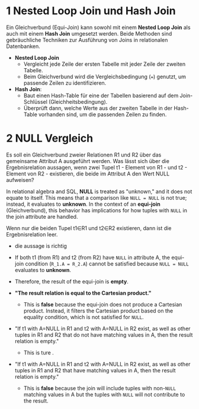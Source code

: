 
# 1 Nested Loop Join und Hash Join

Ein Gleichverbund (Equi-Join) kann sowohl mit einem **Nested Loop Join** als auch mit einem **Hash Join** umgesetzt werden. Beide Methoden sind gebräuchliche Techniken zur Ausführung von Joins in relationalen Datenbanken.

- **Nested Loop Join**
    - Vergleicht jede Zeile der ersten Tabelle mit jeder Zeile der zweiten Tabelle.
    - Beim Gleichverbund wird die Vergleichsbedingung (`=`) genutzt, um passende Zeilen zu identifizieren.
- **Hash Join**:
    - Baut einen Hash-Table für eine der Tabellen basierend auf dem Join-Schlüssel (Gleichheitsbedingung).
    - Überprüft dann, welche Werte aus der zweiten Tabelle in der Hash-Table vorhanden sind, um die passenden Zeilen zu finden.



# 2 NULL Vergleich 
Es soll ein Gleichverbund zweier Relationen R1 und R2 über das gemeinsame Attribut A ausgeführt werden. Was lässt sich über die Ergebnisrelation aussagen, wenn zwei Tupel t1 - Element von R1 - und t2 - Element von R2 - existieren, die beide im Attribut A den Wert NULL aufweisen?

In relational algebra and SQL, **NULL** is treated as "unknown," and it does not equate to itself. This means that a comparison like `NULL = NULL` is not true; instead, it evaluates to **unknown**. In the context of an **equi-join** (Gleichverbund), this behavior has implications for how tuples with `NULL` in the join attribute are handled.

Wenn nur die beiden Tupel t1​∈R1​ und t2​∈R2​ existieren, dann ist die Ergebnisrelation leer.
- die aussage is richtig 
- If both t1 (from R1​) and t2​ (from R2​) have `NULL` in attribute A, the equi-join condition (`R_1.A = R_2.A`) cannot be satisfied because `NULL = NULL` evaluates to **unknown**.
- Therefore, the result of the equi-join is **empty**.


- **"The result relation is equal to the Cartesian product."**
    - This is **false** because the equi-join does not produce a Cartesian product. Instead, it filters the Cartesian product based on the equality condition, which is not satisfied for `NULL`.
- "If t1 with A=NULL in R1​ and t2​ with A=NULL in R2 exist, as well as other tuples in R1​ and R2 that do not have matching values in A, then the result relation is empty."
    - This is ture .  
- "If t1 with A=NULL in R1 and t2​ with A=NULL in R2​ exist, as well as other tuples in R1 and R2 that have matching values in A, then the result relation is empty."
    - This is **false** because the join will include tuples with non-`NULL` matching values in A but the tuples with `NULL` will not contribute to the result.





